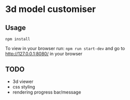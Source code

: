 # 3d model customiser

## Usage

```npm install```

To view in your browser run:
```npm run start-dev```
and go to http://127.0.0.1:8080/ in your browser

## TODO

* 3d viewer
* css styling
* rendering progress bar/message

